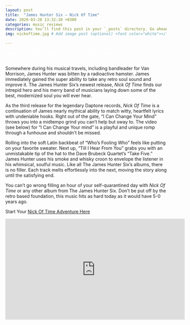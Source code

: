 ```yaml
---
layout: post
title:  "James Hunter Six – Nick Of Time"
date: 2020-03-20 13:32:20 +0300
categories: music reviews
description: You’ll find this post in your `_posts` directory. Go ahead and edit it and re-build the site to see your changes. # Add post description (optional)
img: nickoftime.jpg # Add image post (optional) <font color="white"></font>

---
```


<font color="white">James immediately gained the super ability to take any retro soul sound and improve it                                                                     </font>

Somewhere during his musical travels, including bandleader for Van Morrison, James Hunter was bitten by a radioactive hamster. James immediately gained the super ability to take any retro soul sound and improve it. The James Hunter Six’s newest release, *Nick Of Time* finds our intrepid hero and his merry band of musicians laying down some of the best, modernized soul you will ever hear.

As the third release for the legendary Daptone records, *Nick Of Time* is a continuation of James nearly mythical ability to match witty, heartfelt lyrics with undeniable hooks. Right out of the gate, “I Can Change Your Mind” throws you into a midtempo grind you can’t help but sway to. The video (see below) for “I Can Change Your mind” is a playful and unique romp through a funhouse and shouldn’t be missed.

Rolling into the soft Latin backbeat of “Who’s Fooling Who” feels like putting on your favorite sweater. Next up, “Till I Hear From You” grabs you with an unmistakable tip of the hat to the Dave Brubeck Quartet’s “Take Five.”  
James Hunter uses his smoke and whisky croon to envelope the listener in his whimsical, soulful music. Like all The James Hunter Six’s albums, there is no filler. Each track melts effortlessly into the next, moving the story along until the satisfying end. 

You can’t go wrong filling an hour of your self-quarantined day with *Nick Of Time* or any other album from The James Hunter Six. Don’t be put off by the retro based foundation, this music hits as hard today as it would have 5-0 years ago.

Start Your [Nick Of Time Adventure Here](https://amzn.to/2UrKcZd)

<iframe width="560" height="315" src="https://www.youtube.com/embed/HRstumXrVKw" frameborder="0" allow="accelerometer; autoplay; encrypted-media; gyroscope; picture-in-picture" allowfullscreen></iframe>
